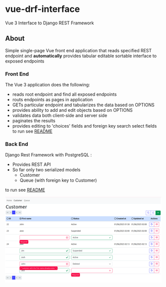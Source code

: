 # vue-drf-interface
Vue 3 Interface to Django REST Framework
## About 
Simple single-page Vue front end application that reads specified REST endpoint and **automatically** provides tabular editable sortable interface to exposed endpoints
### Front End
The Vue 3 application does the following:

 - reads root endpoint and find all exposed endpoints
 - routs endpoints as pages in application
 - GETs particular endpoint and tabularizes the data based on OPTIONS
 - provides ability to add and edit objects based on OPTIONS 
 - validates data both client-side and server side
 - paginates the results
 - provides editing to 'choices' fields and foreign key search select fields
to run see [README](vue-front-end/README.md)
### Back End
Django Rest Framework with PostgreSQL :
 - Provides REST API
 - So far only two serialized models
   - Customer
   - Queue (with foreign key to Customer)


to run see [README](django-docker/README.md)

![alt text](screenshots/main.png)
